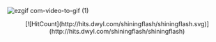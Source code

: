 ![ezgif com-video-to-gif (1)](https://user-images.githubusercontent.com/35567854/88327668-16f9d580-cd49-11ea-8348-0aeac5e6099c.gif)

<p style="text-align: center;">[![HitCount](http://hits.dwyl.com/shiningflash/shiningflash.svg)](http://hits.dwyl.com/shiningflash/shiningflash)</p>
